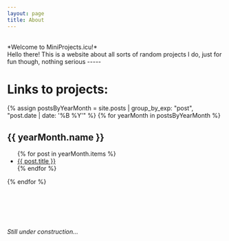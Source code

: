 ```yaml
---
layout: page
title: About
---
```

<br>
*Welcome to MiniProjects.icu!*
<br>
Hello there! This is a website about all sorts of random projects I do, just for fun though, nothing serious
-----

# Links to projects:
{% assign postsByYearMonth = site.posts | group_by_exp: "post", "post.date | date: '%B %Y'" %}
{% for yearMonth in postsByYearMonth %}
  <h2>{{ yearMonth.name }}</h2>
  <ul>
    {% for post in yearMonth.items %}
      <li><a href="{{ post.url }}">{{ post.title }}</a></li>
    {% endfor %}
  </ul>
{% endfor %}



<br><br><br><br><br>*Still under construction...*<br><br><br>

